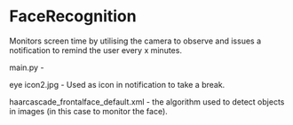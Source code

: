 # FaceRecognition
Monitors screen time by utilising the camera to observe and issues a notification to remind the user every x minutes.

main.py -

eye icon2.jpg - Used as icon in notification to take a break.

haarcascade_frontalface_default.xml - the algorithm used to detect objects in images (in this case to monitor the face).
